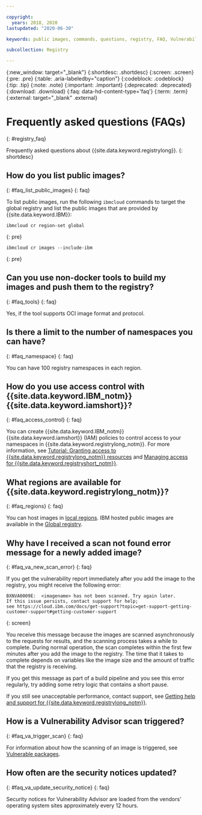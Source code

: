 ```yaml
---

copyright:
  years: 2018, 2020
lastupdated: "2020-06-30"

keywords: public images, commands, questions, registry, FAQ, Vulnerability Advisor, frequently asked questions, FAQs,

subcollection: Registry

---
```


{:new_window: target="_blank"}
{:shortdesc: .shortdesc}
{:screen: .screen}
{:pre: .pre}
{:table: .aria-labeledby="caption"}
{:codeblock: .codeblock}
{:tip: .tip}
{:note: .note}
{:important: .important}
{:deprecated: .deprecated}
{:download: .download}
{:faq: data-hd-content-type='faq'}
{:term: .term}
{:external: target="_blank" .external}

# Frequently asked questions (FAQs)
{: #registry_faq}

Frequently asked questions about {{site.data.keyword.registrylong}}.
{: shortdesc}

## How do you list public images?
{: #faq_list_public_images}
{: faq}

To list public images, run the following `ibmcloud` commands to target the global registry and list the public images that are provided by {{site.data.keyword.IBM}}:

```
ibmcloud cr region-set global
```
{: pre}

```
ibmcloud cr images --include-ibm
```
{: pre}

## Can you use non-docker tools to build my images and push them to the registry?
{: #faq_tools}
{: faq}

Yes, if the tool supports OCI image format and protocol.

## Is there a limit to the number of namespaces you can have?
{: #faq_namespace}
{: faq}

You can have 100 registry namespaces in each region.

## How do you use access control with {{site.data.keyword.IBM_notm}} {{site.data.keyword.iamshort}}?
{: #faq_access_control}
{: faq}

You can create {{site.data.keyword.IBM_notm}} {{site.data.keyword.iamshort}} (IAM) policies to control access to your namespaces in {{site.data.keyword.registrylong_notm}}. For more information, see [Tutorial: Granting access to {{site.data.keyword.registrylong_notm}} resources](/docs/Registry?topic=Registry-iam_access) and [Managing access for {{site.data.keyword.registryshort_notm}}](/docs/Registry?topic=Registry-iam).

## What regions are available for {{site.data.keyword.registrylong_notm}}?
{: #faq_regions}
{: faq}

You can host images in [local regions](/docs/Registry?topic=Registry-registry_overview#registry_regions_local). IBM hosted public images are available in the [Global registry](/docs/Registry?topic=Registry-registry_overview#registry_regions_global).

## Why have I received a scan not found error message for a newly added image?
{: #faq_va_new_scan_error}
{: faq}

If you get the vulnerability report immediately after you add the image to the registry, you might receive the following error:

```
BXNVA0009E:  <imagename> has not been scanned. Try again later.
If this issue persists, contact support for help;
see https://cloud.ibm.com/docs/get-support?topic=get-support-getting-customer-support#getting-customer-support
```
{: screen}

You receive this message because the images are scanned asynchronously to the requests for results, and the scanning process takes a while to complete. During normal operation, the scan completes within the first few minutes after you add the image to the registry. The time that it takes to complete depends on variables like the image size and the amount of traffic that the registry is receiving.

If you get this message as part of a build pipeline and you see this error regularly, try adding some retry logic that contains a short pause.

If you still see unacceptable performance, contact support, see [Getting help and support for {{site.data.keyword.registrylong_notm}}](/docs/Registry?topic=Registry-ts_index#gettinghelp).

## How is a Vulnerability Advisor scan triggered?
{: #faq_va_trigger_scan}
{: faq}

For information about how the scanning of an image is triggered, see [Vulnerable packages](/docs/Registry?topic=va-va_index#packages).

## How often are the security notices updated?
{: #faq_va_update_security_notice}
{: faq}

Security notices for Vulnerability Advisor are loaded from the vendors' operating system sites approximately every 12 hours.
